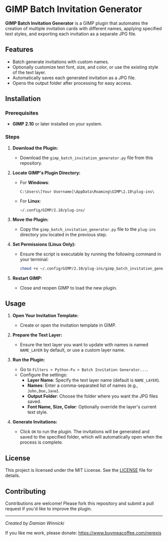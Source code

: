 # GIMP Batch Invitation Generator

**GIMP Batch Invitation Generator** is a GIMP plugin that automates the creation of multiple invitation cards with different names, applying specified text styles, and exporting each invitation as a separate JPG file.

## Features

- Batch generate invitations with custom names.
- Optionally customize text font, size, and color, or use the existing style of the text layer.
- Automatically saves each generated invitation as a JPG file.
- Opens the output folder after processing for easy access.

## Installation

### Prerequisites

- **GIMP 2.10** or later installed on your system.

### Steps

1. **Download the Plugin:**
   - Download the `gimp_batch_invitation_generator.py` file from this repository.

2. **Locate GIMP's Plugin Directory:**
   - For **Windows**:
     ```
     C:\Users\[Your Username]\AppData\Roaming\GIMP\2.10\plug-ins\
     ```
   - For **Linux**:
     ```
     ~/.config/GIMP/2.10/plug-ins/
     ```

3. **Move the Plugin:**
   - Copy the `gimp_batch_invitation_generator.py` file to the `plug-ins` directory you located in the previous step.

4. **Set Permissions (Linux Only):**
   - Ensure the script is executable by running the following command in your terminal:
     ```bash
     chmod +x ~/.config/GIMP/2.10/plug-ins/gimp_batch_invitation_generator.py
     ```

5. **Restart GIMP:**
   - Close and reopen GIMP to load the new plugin.

## Usage

1. **Open Your Invitation Template:**
   - Create or open the invitation template in GIMP.

2. **Prepare the Text Layer:**
   - Ensure the text layer you want to update with names is named `NAME_LAYER` by default, or use a custom layer name.

3. **Run the Plugin:**
   - Go to `Filters > Python-Fu > Batch Invitation Generator...`.
   - Configure the settings:
     - **Layer Name**: Specify the text layer name (default is `NAME_LAYER`).
     - **Names**: Enter a comma-separated list of names (e.g., `John,Doe,Jane`).
     - **Output Folder**: Choose the folder where you want the JPG files saved.
     - **Font Name, Size, Color**: Optionally override the layer's current text style.

4. **Generate Invitations:**
   - Click `OK` to run the plugin. The invitations will be generated and saved to the specified folder, which will automatically open when the process is complete.

## License

This project is licensed under the MIT License. See the [LICENSE](LICENSE) file for details.

## Contributing

Contributions are welcome! Please fork this repository and submit a pull request if you'd like to improve the plugin.

---

*Created by Damian Winnicki*

If you like me work, please donate:
https://www.buymeacoffee.com/nerexis